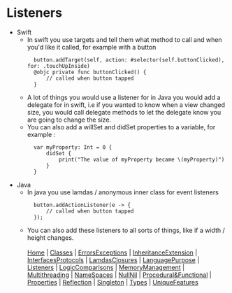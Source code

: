 # Listeners

* Swift
  * In swift you use targets and tell them what method to call and when you'd like it called, for example with a button
    ```
      button.addTarget(self, action: #selector(self.buttonClicked), for: .touchUpInside)
      @objc private func buttonClicked() {
          // called when button tapped
      }
    ```
  * A lot of things you would use a listener for in Java you would add a delegate for in swift, i.e if you wanted to know when a view changed size, you would call delegate methods to let the delegate know you are going to change the size.
  * You can also add a willSet and didSet properties to a variable, for example : 
    ```
      var myProperty: Int = 0 {
          didSet {
              print("The value of myProperty became \(myProperty)")
          }
      }
    ```
* Java
  * In java you use lamdas / anonymous inner class for event listeners
    ```
      button.addActionListener(e -> {
          // called when button tapped
      });
    ```
  * You can also add these listeners to all sorts of things, like if a width / height changes.
<br><br>
[Home](README.md) | [Classes](Classes.md) | [ErrorsExceptions](ErrorsExceptions.md) | [InheritanceExtension](InheritanceExtension.md) | [InterfacesProtocols](InterfacesProtocols.md) | [LamdasClosures](LamdasClosures.md) | [LanguagePurpose](LanguagePurpose.md) | [Listeners](Listeners.md) | [LogicComparisons](LogicComparisons.md) | [MemoryManagement](MemoryManagement.md) | [Multithreading](Multithreading.md) | [NameSpaces](NameSpaces.md) | [NullNil](NullNil.md) | [Procedural&Functional](Procedural&Functional.md) | [Properties](Properties.md) | [Reflection](Reflection.md) | [Singleton](Singleton.md) | [Types](Types.md) | [UniqueFeatures](UniqueFeatures.md)
